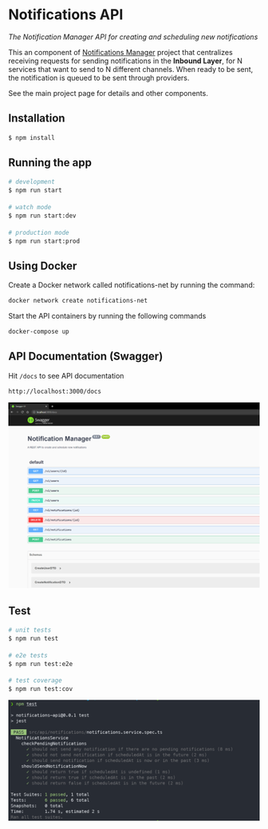 # Notifications API

  *The Notification Manager API for creating and scheduling new notifications*

This an component of [Notifications Manager](https://github.com/davicedraz/notifications-manager) project that centralizes receiving requests for sending notifications in the **Inbound Layer**, for N services that want to send to N different channels. When ready to be sent, the notification is queued to be sent through providers.

See the main project page for details and other components.

## Installation

```bash
$ npm install
```

## Running the app

```bash
# development
$ npm run start

# watch mode
$ npm run start:dev

# production mode
$ npm run start:prod
```

## Using Docker

Create a Docker network called notifications-net by running the command:
```bash
docker network create notifications-net
```
Start the API containers by running the following commands
```bash
docker-compose up
```

## API Documentation (Swagger) 

Hit `/docs` to see API documentation

```bash
http://localhost:3000/docs
```

![Swagger](docs/img/swagger.png)




## Test


```bash
# unit tests
$ npm run test

# e2e tests
$ npm run test:e2e

# test coverage
$ npm run test:cov
```

![Tests](docs/img/unit-tests.png)